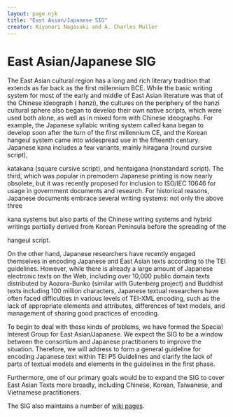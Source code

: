 ```yaml
---
layout: page.njk
title: "East Asian/Japanese SIG"
creator: Kiyonori Nagasaki and A. Charles Muller
---
```

# East Asian/Japanese SIG



The East Asian cultural region has a long and rich literary tradition that extends
 as
 far back as the first millennium BCE. While the basic writing system for most of the
 early and middle of East Asian literature was that of the Chinese ideograph
 (
 hanzi), the cultures on the periphery of the 
 hanzi
 cultural sphere also began to develop their own native scripts, which were used both
 alone, as well as in mixed form with Chinese ideographs. For example, the Japanese
 syllabic writing system called 
 kana began to develop soon after the
 turn of the first millennium CE, and the Korean 
 hangeul system came
 into widespread use in the fifteenth century. Japanese 
 kana includes a
 few variants, mainly 
 hiragana (round cursive script),
 
 katakana (square cursive script), and 
 hentaigana
 (nonstandard script). The third, which was popular in premodern Japanese printing
 is
 now nearly obsolete, but it was recently proposed for inclusion to ISO/IEC 10646 for
 usage in government documents and research. For historical reasons, Japanese
 documents embrace several writing systems: not only the above three
 
 kana systems but also parts of the Chinese writing systems and
 hybrid writings partially derived from Korean Peninsula before the spreading of the
 
 hangeul script.


On the other hand, Japanese researchers have recently engaged themselves in encoding
 Japanese and East Asian texts according to the TEI guidelines. However, while there
 is already a large amount of Japanese electronic texts on the Web, including over
 10,000 public domain texts distributed by Aozora\-Bunko (similar with Gutenberg
 project) and Buddhist texts including 100 million characters, Japanese textual
 researchers have often faced difficulties in various levels of TEI\-XML encoding,
 such as the lack of appropriate elements and attributes, differences of text models,
 and management of sharing good practices of encoding.


To begin to deal with these kinds of problems, we have formed the Special Interest
 Group for East Asian/Japanese. We expect the SIG to be a window between the
 consortium and Japanese practitioners to improve the situation. Therefore, we will
 address to form a general guideline for encoding Japanese text within TEI P5
 Guidelines and clarify the lack of parts of textual models and elements in the
 guidelines in the first phase.


Furthermore, one of our primary goals would be to expand the SIG to cover East Asian
 Texts more broadly, including Chinese, Korean, Taiwanese, and Vietnamese
 practitioners.


The SIG also maintains a number of [wiki pages](https://wiki.tei-c.org/index.php/SIG:East_Asian).



